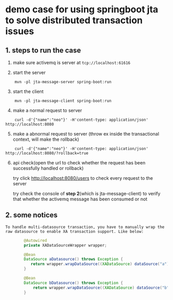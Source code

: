 # demo case for using springboot jta to solve distributed transaction issues

## 1. steps to run the case

1. make sure activemq is server at ```tcp://localhost:61616```

2. start the server
```shell
    mvn -pl jta-message-server spring-boot:run
```

3. start the client
```shell
    mvn -pl jta-message-client spring-boot:run
```

4. make a normal request to server
```shell
    curl -d'{"name":"neo"}' -H'content-type: application/json' http://localhost:8080
```

5. make a abnormal request to server (throw ex inside the transactional context, will make the rollback)
```shell
    curl -d'{"name":"neo"}' -H'content-type: application/json' http://localhost:8080/?rollback=true
```

6. api check(open the url to check whether the request has been successfully handled or rollback)

    try click [http://localhost:8080/users](http://localhost:8080/users) to check every request to the server

    try check the console of **step 2**(which is jta-message-client) to verify that whether the activemq message has been consumed or not

## 2. some notices

    To handle multi-datasource transaction, you have to manually wrap the raw datasource to enable XA transaction support. Like below:
```java
        @Autowired
        private XADataSourceWrapper wrapper;

        @Bean
        DataSource aDatasource() throws Exception {
           return wrapper.wrapDataSource((XADataSource) dataSource("a"));
        }

        @Bean
        DataSource bDatasource() throws Exception {
            return wrapper.wrapDataSource((XADataSource) dataSource("b"));
        }
```
